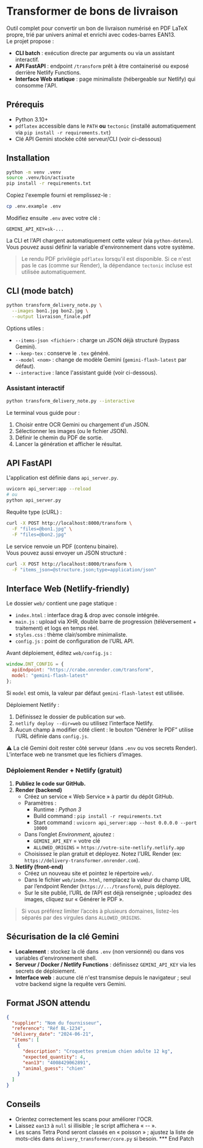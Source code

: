 # Transformer de bons de livraison

Outil complet pour convertir un bon de livraison numérisé en PDF LaTeX propre, trié par univers animal et enrichi avec codes-barres EAN13.  
Le projet propose :

- **CLI batch** : exécution directe par arguments ou via un assistant interactif.
- **API FastAPI** : endpoint `/transform` prêt à être containerisé ou exposé derrière Netlify Functions.
- **Interface Web statique** : page minimaliste (hébergeable sur Netlify) qui consomme l'API.

## Prérequis

- Python 3.10+
- `pdflatex` accessible dans le `PATH` **ou** `tectonic` (installé automatiquement via `pip install -r requirements.txt`)
- Clé API Gemini stockée côté serveur/CLI (voir ci-dessous)

## Installation

```bash
python -m venv .venv
source .venv/bin/activate
pip install -r requirements.txt
```

Copiez l'exemple fourni et remplissez-le :

```bash
cp .env.example .env
```

Modifiez ensuite `.env` avec votre clé :

```
GEMINI_API_KEY=sk-...
```

La CLI et l'API chargent automatiquement cette valeur (via `python-dotenv`).  
Vous pouvez aussi définir la variable d'environnement dans votre système.

> Le rendu PDF privilégie `pdflatex` lorsqu'il est disponible. Si ce n'est pas le cas (comme sur Render), la dépendance `tectonic` incluse est utilisée automatiquement.

## CLI (mode batch)

```bash
python transform_delivery_note.py \
  --images bon1.jpg bon2.jpg \
  --output livraison_finale.pdf
```

Options utiles :

- `--items-json <fichier>` : charge un JSON déjà structuré (bypass Gemini).
- `--keep-tex` : conserve le `.tex` généré.
- `--model <nom>` : change de modèle Gemini (`gemini-flash-latest` par défaut).
- `--interactive` : lance l'assistant guidé (voir ci-dessous).

### Assistant interactif

```bash
python transform_delivery_note.py --interactive
```

Le terminal vous guide pour :

1. Choisir entre OCR Gemini ou chargement d'un JSON.
2. Sélectionner les images (ou le fichier JSON).
3. Définir le chemin du PDF de sortie.
4. Lancer la génération et afficher le résultat.

## API FastAPI

L'application est définie dans `api_server.py`.

```bash
uvicorn api_server:app --reload
# ou
python api_server.py
```

Requête type (cURL) :

```bash
curl -X POST http://localhost:8000/transform \
  -F "files=@bon1.jpg" \
  -F "files=@bon2.jpg"
```

Le service renvoie un PDF (contenu binaire).  
Vous pouvez aussi envoyer un JSON structuré :

```bash
curl -X POST http://localhost:8000/transform \
  -F "items_json=@structure.json;type=application/json"
```

## Interface Web (Netlify-friendly)

Le dossier `web/` contient une page statique :

- `index.html` : interface drag & drop avec console intégrée.
- `main.js` : upload via XHR, double barre de progression (téléversement + traitement) et logs en temps réel.
- `styles.css` : thème clair/sombre minimaliste.
- `config.js` : point de configuration de l’URL API.

Avant déploiement, éditez `web/config.js` :

```js
window.DNT_CONFIG = {
  apiEndpoint: "https://crabe.onrender.com/transform",
  model: "gemini-flash-latest"
};
```

Si `model` est omis, la valeur par défaut `gemini-flash-latest` est utilisée.

Déploiement Netlify :

1. Définissez le dossier de publication sur `web`.
2. `netlify deploy --dir=web` ou utilisez l’interface Netlify.
3. Aucun champ à modifier côté client : le bouton “Générer le PDF” utilise l’URL définie dans `config.js`.

⚠️ La clé Gemini doit rester côté serveur (dans `.env` ou vos secrets Render). L’interface web ne transmet que les fichiers d’images.

### Déploiement Render + Netlify (gratuit)

1. **Publiez le code sur GitHub.**
2. **Render (backend)**
   - Créez un service « Web Service » à partir du dépôt GitHub.
   - Paramètres :
     - Runtime : *Python 3*  
     - Build command : `pip install -r requirements.txt`
     - Start command : `uvicorn api_server:app --host 0.0.0.0 --port 10000`
   - Dans l’onglet *Environment*, ajoutez :
     - `GEMINI_API_KEY` = votre clé
     - `ALLOWED_ORIGINS` = `https://votre-site-netlify.netlify.app`
   - Choisissez le plan gratuit et déployez. Notez l’URL Render (ex: `https://delivery-transformer.onrender.com`).
3. **Netlify (front-end)**
   - Créez un nouveau site et pointez le répertoire `web/`.
   - Dans le fichier `web/index.html`, remplacez la valeur du champ URL par l’endpoint Render (`https://.../transform`), puis déployez.
   - Sur le site publié, l’URL de l’API est déjà renseignée ; uploadez des images, cliquez sur « Générer le PDF ».

> Si vous préférez limiter l’accès à plusieurs domaines, listez-les séparés par des virgules dans `ALLOWED_ORIGINS`.

## Sécurisation de la clé Gemini

- **Localement** : stockez la clé dans `.env` (non versionné) ou dans vos variables d'environnement shell.
- **Serveur / Docker / Netlify Functions** : définissez `GEMINI_API_KEY` via les secrets de déploiement.
- **Interface web** : aucune clé n'est transmise depuis le navigateur ; seul votre backend signe la requête vers Gemini.

## Format JSON attendu

```json
{
  "supplier": "Nom du fournisseur",
  "reference": "Réf BL-1234",
  "delivery_date": "2024-06-21",
  "items": [
    {
      "description": "Croquettes premium chien adulte 12 kg",
      "expected_quantity": 4,
      "ean13": "4008429062891",
      "animal_guess": "chien"
    }
  ]
}
```

## Conseils

- Orientez correctement les scans pour améliorer l'OCR.
- Laissez `ean13` à `null` si illisible ; le script affichera « -- ».
- Les scans Tetra Pond seront classés en « poisson » ; ajustez la liste de mots-clés dans `delivery_transformer/core.py` si besoin.
*** End Patch
